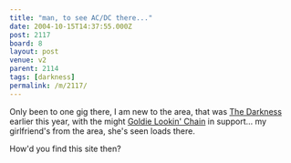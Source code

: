 ```yaml
---
title: "man, to see AC/DC there..."
date: 2004-10-15T14:37:55.000Z
post: 2117
board: 8
layout: post
venue: v2
parent: 2114
tags: [darkness]
permalink: /m/2117/
---
```

Only been to one gig there, I am new to the area, that was <a href="/wiki/darkness">The Darkness</a> earlier this year, with the might <a href="/wiki/goldie+lookin+chain">Goldie Lookin' Chain</a> in support... my girlfriend's from the area, she's seen loads there.

How'd you find this site then?
